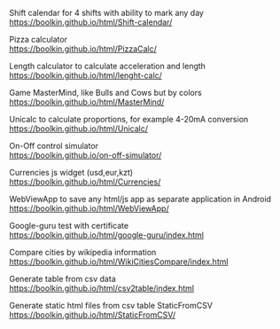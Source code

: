 Shift calendar for 4 shifts with ability to mark any day  
https://boolkin.github.io/html/Shift-calendar/


Pizza calculator  
https://boolkin.github.io/html/PizzaCalc/


Length calculator to calculate acceleration and length  
https://boolkin.github.io/html/lenght-calc/


Game MasterMind, like Bulls and Cows but by colors  
https://boolkin.github.io/html/MasterMind/


Unicalc to calculate proportions, for example 4-20mA conversion  
https://boolkin.github.io/html/Unicalc/


On-Off control simulator  
https://boolkin.github.io/on-off-simulator/


Currencies js widget (usd,eur,kzt)  
https://boolkin.github.io/html/Currencies/  


WebViewApp to save any html/js app as separate application in Android  
https://boolkin.github.io/html/WebViewApp/  


Google-guru test with certificate  
https://boolkin.github.io/html/google-guru/index.html 


Compare cities by wikipedia information  
https://boolkin.github.io/html/WikiCitiesCompare/index.html 


Generate table from csv data  
https://boolkin.github.io/html/csv2table/index.html

Generate static html files from csv table StaticFromCSV
https://boolkin.github.io/html/StaticFromCSV/